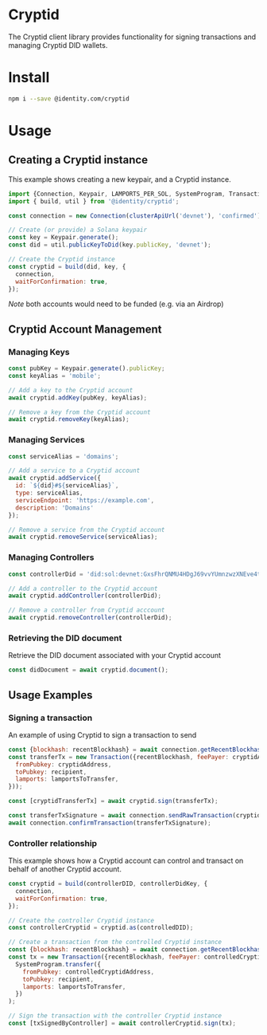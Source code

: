 # Cryptid

The Cryptid client library provides functionality for signing transactions and managing Cryptid DID wallets.

# Install

```sh
npm i --save @identity.com/cryptid
```

# Usage

## Creating a Cryptid instance

This example shows creating a new keypair, and a Cryptid instance.

```javascript
import {Connection, Keypair, LAMPORTS_PER_SOL, SystemProgram, Transaction} from '@solana/web3.js';
import { build, util } from '@identity/cryptid';

const connection = new Connection(clusterApiUrl('devnet'), 'confirmed');

// Create (or provide) a Solana keypair
const key = Keypair.generate();
const did = util.publicKeyToDid(key.publicKey, 'devnet');

// Create the Cryptid instance
const cryptid = build(did, key, {
  connection,
  waitForConfirmation: true,
});
```

*Note* both accounts would need to be funded (e.g. via an Airdrop)

## Cryptid Account Management

### Managing Keys

```javascript
const pubKey = Keypair.generate().publicKey;
const keyAlias = 'mobile';

// Add a key to the Cryptid account
await cryptid.addKey(pubKey, keyAlias);

// Remove a key from the Cryptid account
await cryptid.removeKey(keyAlias);
```

### Managing Services

```javascript
const serviceAlias = 'domains';

// Add a service to a Cryptid account
await cryptid.addService({
  id: `${did}#${serviceAlias}`,
  type: serviceAlias,
  serviceEndpoint: 'https://example.com',
  description: 'Domains'
});

// Remove a service from the Cryptid account
await cryptid.removeService(serviceAlias);
```

### Managing Controllers

```javascript
const controllerDid = 'did:sol:devnet:GxsFhrQNMU4HDgJ69vvYUmnzwzXNEve4tskCqTx7SsHK';

// Add a controller to the Cryptid account
await cryptid.addController(controllerDid);

// Remove a controller from Cryptid acccount
await cryptid.removeController(controllerDid);
```

### Retrieving the DID document

Retrieve the DID document associated with your Cryptid account
```javascript
const didDocument = await cryptid.document();
```

## Usage Examples

### Signing a transaction
An example of using Cryptid to sign a transaction to send
```javascript
const {blockhash: recentBlockhash} = await connection.getRecentBlockhash();
const transferTx = new Transaction({recentBlockhash, feePayer: cryptidAddress}).add(SystemProgram.transfer({
  fromPubkey: cryptidAddress,
  toPubkey: recipient,
  lamports: lamportsToTransfer,
}));

const [cryptidTransferTx] = await cryptid.sign(transferTx);

const transferTxSignature = await connection.sendRawTransaction(cryptidTransferTx.serialize());
await connection.confirmTransaction(transferTxSignature);
```

### Controller relationship
This example shows how a Cryptid account can control and transact on behalf of another Cryptid account.

```javascript
const cryptid = build(controllerDID, controllerDidKey, {
  connection,
  waitForConfirmation: true,
});

// Create the controller Cryptid instance
const controllerCryptid = cryptid.as(controlledDID);

// Create a transaction from the controlled Cryptid instance
const {blockhash: recentBlockhash} = await connection.getRecentBlockhash();
const tx = new Transaction({recentBlockhash, feePayer: controlledCryptidAddress}).add(
  SystemProgram.transfer({
    fromPubkey: controlledCryptidAddress,
    toPubkey: recipient,
    lamports: lamportsToTransfer,
  })
);

// Sign the transaction with the controller Cryptid instance
const [txSignedByController] = await controllerCryptid.sign(tx);
```
